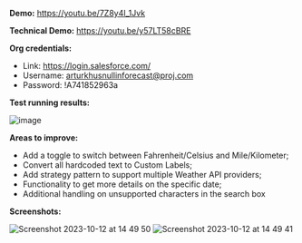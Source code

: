 **Demo:**
https://youtu.be/7Z8y4I_1Jvk

**Technical Demo:**
https://youtu.be/y57LT58cBRE



**Org credentials:**
- Link: https://login.salesforce.com/
- Username: arturkhusnullinforecast@proj.com
- Password: !A741852963a

**Test running results:**

![image](https://github.com/khusnullinartur/WeatherApiProject/assets/76656930/43014c51-86fc-49c5-aa16-3967a7ab8721)


**Areas to improve:**
- Add a toggle to switch between Fahrenheit/Celsius and Mile/Kilometer;
- Convert all hardcoded text to Custom Labels;
- Add strategy pattern to support multiple Weather API providers;
- Functionality to get more details on the specific date;
- Additional handling on unsupported characters in the search box

**Screenshots:**

![Screenshot 2023-10-12 at 14 49 50](https://github.com/khusnullinartur/WeatherApiProject/assets/76656930/ed19ac37-9f4a-4c45-a698-1340a85d1fc6)
![Screenshot 2023-10-12 at 14 49 41](https://github.com/khusnullinartur/WeatherApiProject/assets/76656930/053dfbbd-36c5-425e-a27c-1f3c7bd88cd2)

